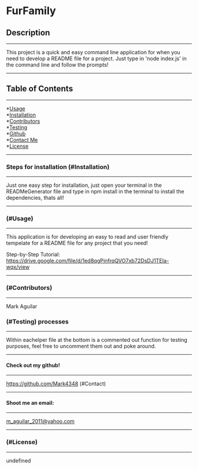 # FurFamily

 ## Description
  ___________________________________________________________________
  This project is a quick and easy command line application for when you need to develop a README file for a project. Just type in 'node index.js' in the command line and follow the prompts!

  ___________________________________________________________________
  ## Table of Contents
  ___________________________________________________________________
  
  *[Usage](#Usage)</br>
  *[Installation](#Installation)</br>
  *[Contributors](#Contributors)</br>
  *[Testing](#Testing)</br>
  *[Github](#Github)</br>
  *[Contact Me](#Contact)</br>
  *[License](#License)</br>

  ___________________________________________________________________
  ### Steps for installation (#Installation)
  ___________________________________________________________________
  Just one easy step for installation, just open your terminal in the READMeGenerator file and type in npm install in the terminal to install the dependencies, thats all!
  
  ___________________________________________________________________
  ### (#Usage)
  ___________________________________________________________________
  This application is for developing an easy to read and user friendly tempelate for a README file for any project that you need!

  Step-by-Step Tutorial:
  https://drive.google.com/file/d/1ed8qgPinfrqQVO7xb72DsDJ1TEIa-wqx/view

  ___________________________________________________________________
  ### (#Contributors)
  ___________________________________________________________________
  Mark Aguilar

  ### (#Testing) processes
  ___________________________________________________________________
  Within eachelper file at the bottom is a commented out function for testing purposes, feel free to uncomment them out and poke around.

  ___________________________________________________________________
  #### Check out my github!
  ___________________________________________________________________
  https://github.com/Mark4348 (#Contact)
  ___________________________________________________________________
  #### Shoot me an email:
  ___________________________________________________________________
  m_aguilar_2011@yahoo.com
  ___________________________________________________________________
  ### (#License)
  ___________________________________________________________________
  undefined